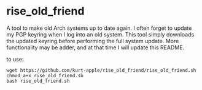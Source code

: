 # rise_old_friend
A tool to make old Arch systems up to date again.
I often forget to update my PGP keyring when I log into an old system. This tool simply downloads the updated keyring before performing the full system update. More functionality may be adder, and at that time I will update this README.

to use:
```
wget https://github.com/kurt-apple/rise_old_friend/rise_old_friend.sh
chmod a+x rise_old_friend.sh
bash rise_old_friend.sh
```
